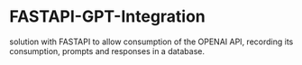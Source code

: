 # FASTAPI-GPT-Integration
solution with FASTAPI to allow consumption of the OPENAI API, recording its consumption, prompts and responses in a database.

